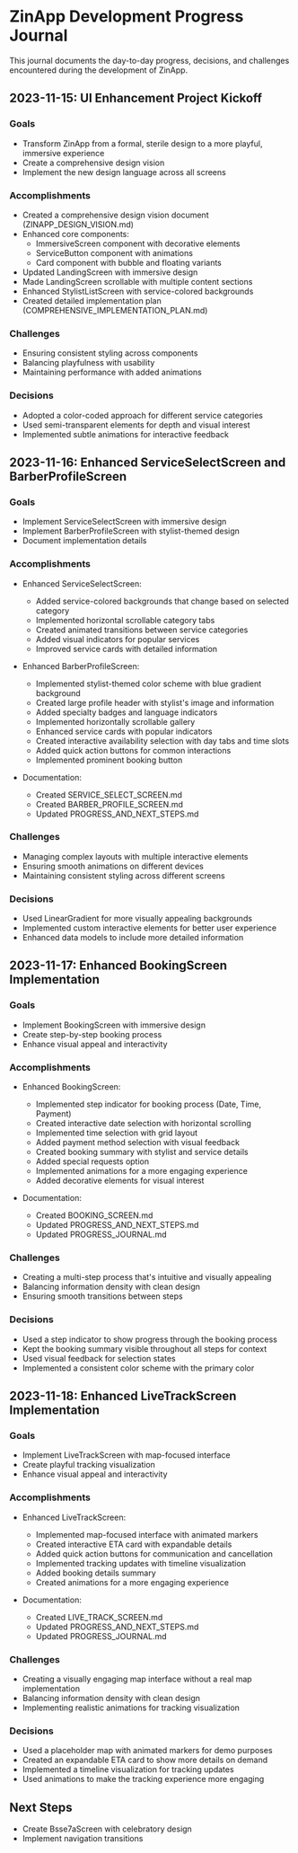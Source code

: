 # ZinApp Development Progress Journal

This journal documents the day-to-day progress, decisions, and challenges encountered during the development of ZinApp.

## 2023-11-15: UI Enhancement Project Kickoff

### Goals
- Transform ZinApp from a formal, sterile design to a more playful, immersive experience
- Create a comprehensive design vision
- Implement the new design language across all screens

### Accomplishments
- Created a comprehensive design vision document (ZINAPP_DESIGN_VISION.md)
- Enhanced core components:
  - ImmersiveScreen component with decorative elements
  - ServiceButton component with animations
  - Card component with bubble and floating variants
- Updated LandingScreen with immersive design
- Made LandingScreen scrollable with multiple content sections
- Enhanced StylistListScreen with service-colored backgrounds
- Created detailed implementation plan (COMPREHENSIVE_IMPLEMENTATION_PLAN.md)

### Challenges
- Ensuring consistent styling across components
- Balancing playfulness with usability
- Maintaining performance with added animations

### Decisions
- Adopted a color-coded approach for different service categories
- Used semi-transparent elements for depth and visual interest
- Implemented subtle animations for interactive feedback

## 2023-11-16: Enhanced ServiceSelectScreen and BarberProfileScreen

### Goals
- Implement ServiceSelectScreen with immersive design
- Implement BarberProfileScreen with stylist-themed design
- Document implementation details

### Accomplishments
- Enhanced ServiceSelectScreen:
  - Added service-colored backgrounds that change based on selected category
  - Implemented horizontal scrollable category tabs
  - Created animated transitions between service categories
  - Added visual indicators for popular services
  - Improved service cards with detailed information

- Enhanced BarberProfileScreen:
  - Implemented stylist-themed color scheme with blue gradient background
  - Created large profile header with stylist's image and information
  - Added specialty badges and language indicators
  - Implemented horizontally scrollable gallery
  - Enhanced service cards with popular indicators
  - Created interactive availability selection with day tabs and time slots
  - Added quick action buttons for common interactions
  - Implemented prominent booking button

- Documentation:
  - Created SERVICE_SELECT_SCREEN.md
  - Created BARBER_PROFILE_SCREEN.md
  - Updated PROGRESS_AND_NEXT_STEPS.md

### Challenges
- Managing complex layouts with multiple interactive elements
- Ensuring smooth animations on different devices
- Maintaining consistent styling across different screens

### Decisions
- Used LinearGradient for more visually appealing backgrounds
- Implemented custom interactive elements for better user experience
- Enhanced data models to include more detailed information

## 2023-11-17: Enhanced BookingScreen Implementation

### Goals
- Implement BookingScreen with immersive design
- Create step-by-step booking process
- Enhance visual appeal and interactivity

### Accomplishments
- Enhanced BookingScreen:
  - Implemented step indicator for booking process (Date, Time, Payment)
  - Created interactive date selection with horizontal scrolling
  - Implemented time selection with grid layout
  - Added payment method selection with visual feedback
  - Created booking summary with stylist and service details
  - Added special requests option
  - Implemented animations for a more engaging experience
  - Added decorative elements for visual interest

- Documentation:
  - Created BOOKING_SCREEN.md
  - Updated PROGRESS_AND_NEXT_STEPS.md
  - Updated PROGRESS_JOURNAL.md

### Challenges
- Creating a multi-step process that's intuitive and visually appealing
- Balancing information density with clean design
- Ensuring smooth transitions between steps

### Decisions
- Used a step indicator to show progress through the booking process
- Kept the booking summary visible throughout all steps for context
- Used visual feedback for selection states
- Implemented a consistent color scheme with the primary color

## 2023-11-18: Enhanced LiveTrackScreen Implementation

### Goals
- Implement LiveTrackScreen with map-focused interface
- Create playful tracking visualization
- Enhance visual appeal and interactivity

### Accomplishments
- Enhanced LiveTrackScreen:
  - Implemented map-focused interface with animated markers
  - Created interactive ETA card with expandable details
  - Added quick action buttons for communication and cancellation
  - Implemented tracking updates with timeline visualization
  - Added booking details summary
  - Created animations for a more engaging experience

- Documentation:
  - Created LIVE_TRACK_SCREEN.md
  - Updated PROGRESS_AND_NEXT_STEPS.md
  - Updated PROGRESS_JOURNAL.md

### Challenges
- Creating a visually engaging map interface without a real map implementation
- Balancing information density with clean design
- Implementing realistic animations for tracking visualization

### Decisions
- Used a placeholder map with animated markers for demo purposes
- Created an expandable ETA card to show more details on demand
- Implemented a timeline visualization for tracking updates
- Used animations to make the tracking experience more engaging

## Next Steps
- Create Bsse7aScreen with celebratory design
- Implement navigation transitions

